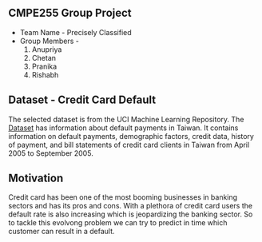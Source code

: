 ## CMPE255 Group Project

* Team Name - Precisely Classified
* Group Members - 
  1. Anupriya
  2. Chetan
  3. Pranika
  4. Rishabh
  
## Dataset - Credit Card Default
The selected dataset is from the UCI Machine Learning Repository. The [Dataset](http://archive.ics.uci.edu/ml/datasets/default+of+credit+card+clients) has information about default payments in Taiwan. It contains information on default payments, demographic factors, credit data, history of payment, and bill statements of credit card clients in Taiwan from April 2005 to September 2005. 

## Motivation 
Credit card has been one of the most booming businesses in banking sectors and has its pros and cons. With a plethora of credit card users the default rate is also increasing which is jeopardizing the banking sector. So to tackle this evolvong problem we can try to predict in time which customer can result in a default.

